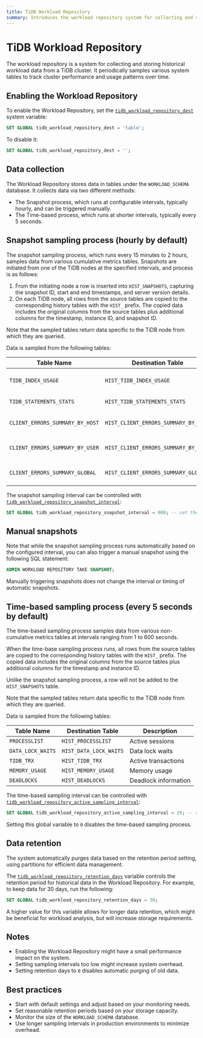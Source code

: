 ```yaml
---
title: TiDB Workload Repository
summary: Introduces the workload repository system for collecting and storing historical workload data from a TiDB cluster.
---
```


# TiDB Workload Repository

The workload repository is a system for collecting and storing historical workload data from a TiDB cluster. It periodically samples various system tables to track cluster performance and usage patterns over time.

## Enabling the Workload Repository

To enable the Workload Repository, set the [`tidb_workload_repository_dest`](/system-variables.md#tidb_workload_repository_dest-new-in-v9.0.0) system variable:

```sql
SET GLOBAL tidb_workload_repository_dest = 'table';
```

To disable it:

```sql
SET GLOBAL tidb_workload_repository_dest = '';
```

## Data collection

The Workload Repository stores data in tables under the `WORKLOAD_SCHEMA` database. It collects data via two different methods:

* The Snapshot process, which runs at configurable intervals, typically hourly, and can be triggered manually.
* The Time-based process, which runs at shorter intervals, typically every 5 seconds.

## Snapshot sampling process (hourly by default)

The snapshot sampling process, which runs every 15 minutes to 2 hours, samples data from various cumulative metrics tables. Snapshots are initiated from one of the TiDB nodes at the specified intervals, and process is as follows:

 1. From the initiating node a row is inserted into `HIST_SNAPSHOTS`, capturing the snapshot ID, start and end timestamps, and server version details.
 2. On each TiDB node, all rows from the source tables are copied to the corresponding history tables with the `HIST_` prefix. The copied data includes the original columns from the source tables plus additional columns for the timestamp, instance ID, and snapshot ID.

Note that the sampled tables return data specific to the TiDB node from which they are queried.

Data is sampled from the following tables:

| Table Name | Destination Table | Description |
| --- | --- | --- |
| `TIDB_INDEX_USAGE` | `HIST_TIDB_INDEX_USAGE` | Index usage statistics |
| `TIDB_STATEMENTS_STATS` | `HIST_TIDB_STATEMENTS_STATS` | Statement statistics |
| `CLIENT_ERRORS_SUMMARY_BY_HOST` | `HIST_CLIENT_ERRORS_SUMMARY_BY_HOST` | Client error summaries by host |
| `CLIENT_ERRORS_SUMMARY_BY_USER` | `HIST_CLIENT_ERRORS_SUMMARY_BY_USER` | Client error summaries by user |
| `CLIENT_ERRORS_SUMMARY_GLOBAL` | `HIST_CLIENT_ERRORS_SUMMARY_GLOBAL` | Client error summaries by global |

The snapshot sampling interval can be controlled with [`tidb_workload_repository_snapshot_interval`](/system-variables.md#tidb_workload_repository_snapshot_interval-new-in-v9.0.0):

```sql
SET GLOBAL tidb_workload_repository_snapshot_interval = 900; -- set the interval to 15 minutes
```

## Manual snapshots

Note that while the snapshot sampling process runs automatically based on the configured interval, you can also trigger a manual snapshot using the following SQL statement:

```sql
ADMIN WORKLOAD REPOSITORY TAKE SNAPSHOT;
```

Manually triggering snapshots does not change the interval or timing of automatic snapshots.

## Time-based sampling process (every 5 seconds by default)

The time-based sampling process samples data from various non-cumulative metrics tables at intervals ranging from 1 to 600 seconds.

When the time-base sampling process runs, all rows from the source tables are copied to the corresponding history tables with the `HIST_` prefix. The copied data includes the original columns from the source tables plus additional columns for the timestamp and instance ID.

Unlike the snapshot sampling process, a row will not be added to the `HIST_SNAPSHOTS` table.

Note that the sampled tables return data specific to the TiDB node from which they are queried.

Data is sampled from the following tables:

| Table Name | Destination Table | Description |
| --- | --- | --- |
| `PROCESSLIST` | `HIST_PROCESSLIST` | Active sessions |
| `DATA_LOCK_WAITS` | `HIST_DATA_LOCK_WAITS` | Data lock waits |
| `TIDB_TRX` | `HIST_TIDB_TRX` | Active transactions |
| `MEMORY_USAGE` | `HIST_MEMORY_USAGE` | Memory usage |
| `DEADLOCKS` | `HIST_DEADLOCKS` | Deadlock information |

The time-based sampling interval can be controlled with [`tidb_workload_repository_active_sampling_interval`](/system-variables.md#tidb_workload_repository_active_sampling_interval-new-in-v9.0.0):

```sql
SET GLOBAL tidb_workload_repository_active_sampling_interval = 20; -- set the interval to 20 seconds
```


Setting this global variable to `0` disables the time-based sampling process.

## Data retention

The system automatically purges data based on the retention period setting, using partitions for efficient data management.

The [`tidb_workload_repository_retention_days`](/system-variables.md#tidb_workload_repository_retention_days-new-in-v9.0.0) variable controls the retention period for historical data in the Workload Repository. For example, to keep data for 30 days, run the following:

```sql
SET GLOBAL tidb_workload_repository_retention_days = 30;
```

A higher value for this variable allows for longer data retention, which might be beneficial for workload analysis, but will increase storage requirements.

## Notes

- Enabling the Workload Repository might have a small performance impact on the system.
- Setting sampling intervals too low might increase system overhead.
- Setting retention days to `0` disables automatic purging of old data.

## Best practices

- Start with default settings and adjust based on your monitoring needs.
- Set reasonable retention periods based on your storage capacity.
- Monitor the size of the `WORKLOAD_SCHEMA` database.
- Use longer sampling intervals in production environments to minimize overhead.
